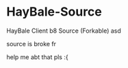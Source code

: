 # HayBale-Source
HayBale Client b8 Source (Forkable)
asd


source is broke fr

help me abt that pls :{
